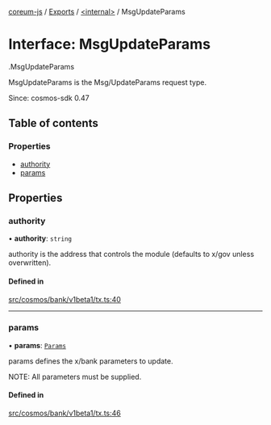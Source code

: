 [coreum-js](../README.md) / [Exports](../modules.md) / [<internal\>](../modules/internal_.md) / MsgUpdateParams

# Interface: MsgUpdateParams

[<internal>](../modules/internal_.md).MsgUpdateParams

MsgUpdateParams is the Msg/UpdateParams request type.

Since: cosmos-sdk 0.47

## Table of contents

### Properties

- [authority](internal_.MsgUpdateParams-3.md#authority)
- [params](internal_.MsgUpdateParams-3.md#params)

## Properties

### authority

• **authority**: `string`

authority is the address that controls the module (defaults to x/gov unless overwritten).

#### Defined in

[src/cosmos/bank/v1beta1/tx.ts:40](https://github.com/PyramydLabs/coreum-js/blob/75debec/src/cosmos/bank/v1beta1/tx.ts#L40)

___

### params

• **params**: [`Params`](../modules/internal_.md#params-4)

params defines the x/bank parameters to update.

NOTE: All parameters must be supplied.

#### Defined in

[src/cosmos/bank/v1beta1/tx.ts:46](https://github.com/PyramydLabs/coreum-js/blob/75debec/src/cosmos/bank/v1beta1/tx.ts#L46)
